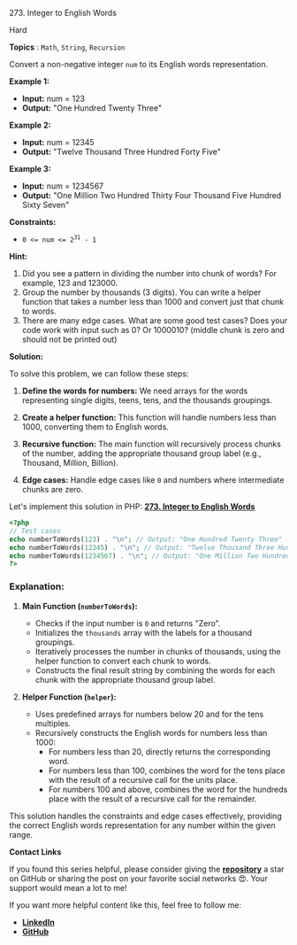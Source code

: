 273\. Integer to English Words

Hard

**Topics** : `Math`, `String`, `Recursion`

Convert a non-negative integer `num` to its English words representation.

**Example 1:**

- **Input:** num = 123
- **Output:** "One Hundred Twenty Three"

**Example 2:**

- **Input:** num = 12345
- **Output:** "Twelve Thousand Three Hundred Forty Five" 

**Example 3:**

- **Input:** num = 1234567
- **Output:** "One Million Two Hundred Thirty Four Thousand Five Hundred Sixty Seven"

**Constraints:**

- <code>0 <= num <= 2<sup>31</sup> - 1</code>

**Hint:**
1. Did you see a pattern in dividing the number into chunk of words? For example, 123 and 123000.
2. Group the number by thousands (3 digits). You can write a helper function that takes a number less than 1000 and convert just that chunk to words.
3. There are many edge cases. What are some good test cases? Does your code work with input such as 0? Or 1000010? (middle chunk is zero and should not be printed out)


**Solution:**


To solve this problem, we can follow these steps:

1. **Define the words for numbers:** We need arrays for the words representing single digits, teens, tens, and the thousands groupings.

2. **Create a helper function:** This function will handle numbers less than 1000, converting them to English words.

3. **Recursive function:** The main function will recursively process chunks of the number, adding the appropriate thousand group label (e.g., Thousand, Million, Billion).

4. **Edge cases:** Handle edge cases like `0` and numbers where intermediate chunks are zero.


Let's implement this solution in PHP: **[273. Integer to English Words](https://github.com/mah-shamim/leet-code-in-php/tree/main/algorithms/000273-integer-to-english-words/solution.php)**

```php
<?php
// Test cases
echo numberToWords(123) . "\n"; // Output: "One Hundred Twenty Three"
echo numberToWords(12345) . "\n"; // Output: "Twelve Thousand Three Hundred Forty Five"
echo numberToWords(1234567) . "\n"; // Output: "One Million Two Hundred Thirty Four Thousand Five Hundred Sixty Seven"
?>
```

### Explanation:

1. **Main Function (`numberToWords`):**
   - Checks if the input number is `0` and returns "Zero".
   - Initializes the `thousands` array with the labels for a thousand groupings.
   - Iteratively processes the number in chunks of thousands, using the helper function to convert each chunk to words.
   - Constructs the final result string by combining the words for each chunk with the appropriate thousand group label.

2. **Helper Function (`helper`):**
   - Uses predefined arrays for numbers below 20 and for the tens multiples.
   - Recursively constructs the English words for numbers less than 1000:
      - For numbers less than 20, directly returns the corresponding word.
      - For numbers less than 100, combines the word for the tens place with the result of a recursive call for the units place.
      - For numbers 100 and above, combines the word for the hundreds place with the result of a recursive call for the remainder.

This solution handles the constraints and edge cases effectively, providing the correct English words representation for any number within the given range.

**Contact Links**

If you found this series helpful, please consider giving the **[repository](https://github.com/mah-shamim/leet-code-in-php)** a star on GitHub or sharing the post on your favorite social networks 😍. Your support would mean a lot to me!

If you want more helpful content like this, feel free to follow me:

- **[LinkedIn](https://www.linkedin.com/in/arifulhaque/)**
- **[GitHub](https://github.com/mah-shamim)**
